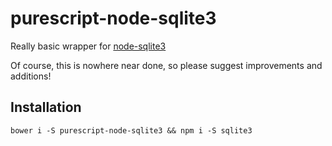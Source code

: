 # purescript-node-sqlite3

Really basic wrapper for [node-sqlite3](https://github.com/mapbox/node-sqlite3)

Of course, this is nowhere near done, so please suggest improvements and additions!

## Installation

`bower i -S purescript-node-sqlite3 && npm i -S sqlite3`
